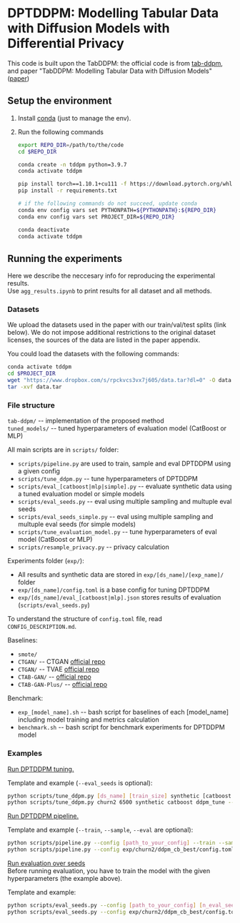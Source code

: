 # DPTDDPM: Modelling Tabular Data with Diffusion Models with Differential Privacy

This code is built upon the TabDDPM: the official code is from [tab-ddpm](https://github.com/yandex-research/tab-ddpm), and paper "TabDDPM: Modelling Tabular Data with Diffusion Models" ([paper](https://arxiv.org/abs/2209.15421))

<!-- ## Results
You can view all the results and build your own tables with this [notebook](notebooks/Reports.ipynb). -->

## Setup the environment

1. Install [conda](https://docs.conda.io/en/latest/miniconda.html) (just to manage the env).
2. Run the following commands

   ```bash
   export REPO_DIR=/path/to/the/code
   cd $REPO_DIR

   conda create -n tddpm python=3.9.7
   conda activate tddpm

   pip install torch==1.10.1+cu111 -f https://download.pytorch.org/whl/torch_stable.html
   pip install -r requirements.txt

   # if the following commands do not succeed, update conda
   conda env config vars set PYTHONPATH=${PYTHONPATH}:${REPO_DIR}
   conda env config vars set PROJECT_DIR=${REPO_DIR}

   conda deactivate
   conda activate tddpm
   ```

## Running the experiments

Here we describe the neccesary info for reproducing the experimental results.  
Use `agg_results.ipynb` to print results for all dataset and all methods.

### Datasets

We upload the datasets used in the paper with our train/val/test splits (link below). We do not impose additional restrictions to the original dataset licenses, the sources of the data are listed in the paper appendix.

You could load the datasets with the following commands:

```bash
conda activate tddpm
cd $PROJECT_DIR
wget "https://www.dropbox.com/s/rpckvcs3vx7j605/data.tar?dl=0" -O data.tar
tar -xvf data.tar
```

### File structure

`tab-ddpm/` -- implementation of the proposed method  
`tuned_models/` -- tuned hyperparameters of evaluation model (CatBoost or MLP)

All main scripts are in `scripts/` folder:

- `scripts/pipeline.py` are used to train, sample and eval DPTDDPM using a given config
- `scripts/tune_ddpm.py` -- tune hyperparameters of DPTDDPM
- `scripts/eval_[catboost|mlp|simple].py` -- evaluate synthetic data using a tuned evaluation model or simple models
- `scripts/eval_seeds.py` -- eval using multiple sampling and multuple eval seeds
- `scripts/eval_seeds_simple.py` -- eval using multiple sampling and multuple eval seeds (for simple models)
- `scripts/tune_evaluation_model.py` -- tune hyperparameters of eval model (CatBoost or MLP)
- `scripts/resample_privacy.py` -- privacy calculation

Experiments folder (`exp/`):

- All results and synthetic data are stored in `exp/[ds_name]/[exp_name]/` folder
- `exp/[ds_name]/config.toml` is a base config for tuning DPTDDPM
- `exp/[ds_name]/eval_[catboost|mlp].json` stores results of evaluation (`scripts/eval_seeds.py`)

To understand the structure of `config.toml` file, read `CONFIG_DESCRIPTION.md`.

Baselines:

- `smote/`
- `CTGAN/` -- CTGAN [official repo](https://github.com/sdv-dev/CTGAN)
- `CTGAN/` -- TVAE [official repo](https://github.com/sdv-dev/CTGAN)
- `CTAB-GAN/` -- [official repo](https://github.com/Team-TUD/CTAB-GAN)
- `CTAB-GAN-Plus/` -- [official repo](https://github.com/Team-TUD/CTAB-GAN-Plus)

Benchmark:

- `exp_[model_name].sh` -- bash script for baselines of each [model_name] including model training and metrics calculation
- `benchmark.sh` -- bash script for benchmark experiments for DPTDDPM model

### Examples

<ins>Run DPTDDPM tuning.</ins>

Template and example (`--eval_seeds` is optional):

```bash
python scripts/tune_ddpm.py [ds_name] [train_size] synthetic [catboost|mlp] [exp_name] --eval_seeds
python scripts/tune_ddpm.py churn2 6500 synthetic catboost ddpm_tune --eval_seeds
```

<ins>Run DPTDDPM pipeline.</ins>

Template and example (`--train`, `--sample`, `--eval` are optional):

```bash
python scripts/pipeline.py --config [path_to_your_config] --train --sample --eval
python scripts/pipeline.py --config exp/churn2/ddpm_cb_best/config.toml --train --sample
```

<!-- It takes approximately 7min to run the script above (NVIDIA GeForce RTX 2080 Ti). -->

<ins>Run evaluation over seeds</ins>  
Before running evaluation, you have to train the model with the given hyperparameters (the example above).

Template and example:

```bash
python scripts/eval_seeds.py --config [path_to_your_config] [n_eval_seeds] [ddpm|smote|ctabgan|ctabgan-plus|tvae] synthetic [catboost|mlp] [n_sample_seeds]
python scripts/eval_seeds.py --config exp/churn2/ddpm_cb_best/config.toml 10 ddpm synthetic catboost 5
```

